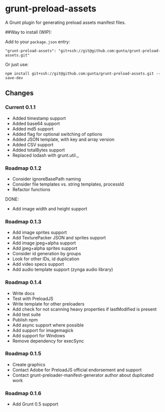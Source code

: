 grunt-preload-assets
====================

A Grunt plugin for generating preload assets manifest files.

##Way to install (WIP):

Add to your `package.json` entry:
	
	"grunt-preload-assets": "git+ssh://git@github.com:gunta/grunt-preload-assets.git"

Or just use:

	npm install git+ssh://git@github.com:gunta/grunt-preload-assets.git --save-dev



## Changes

### Current 0.1.1

- Added timestamp support
- Added base64 support
- Added md5 support
- Added flag for optional switching of options
- Added JSON template, with key and array version
- Added CSV support
- Added totalBytes support
- Replaced lodash with grunt.util._

### Roadmap 0.1.2

- Consider ignoreBasePath naming
- Consider file templates vs. string templates, processId
- Refactor functions

DONE:
- Add image width and height support

### Roadmap 0.1.3
- Add image sprites support
- Add TexturePacker JSON and sprites support
- Add image jpeg+alpha support
- Add jpeg+alpha sprites support
- Consider id generation by groups
- Look for other IDs, id duplication
- Add video specs support
- Add audio template support (zynga audio library)

### Roadmap 0.1.4
- Write docs
- Test with PreloadJS
- Write template for other preloaders
- Add check for not scanning heavy properties if lastModified is present
- Add test suite
- Publish npm
- Add async support where possible
- Add support for imagemagick
- Add support for Windows
- Remove dependency for execSync

### Roadmap 0.1.5
- Create graphics
- Contact Adobe for PreloadJS official endorsement and support
- Contact grunt-preloader-manifest-generator author about duplicated work

### Roadmap 0.1.6
- Add Grunt 0.5 support